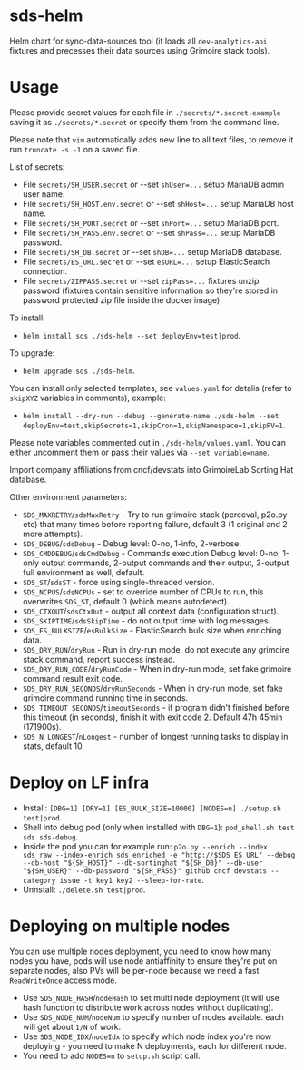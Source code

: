 # sds-helm

Helm chart for sync-data-sources tool (it loads all `dev-analytics-api` fixtures and precesses their data sources using Grimoire stack tools).


# Usage

Please provide secret values for each file in `./secrets/*.secret.example` saving it as `./secrets/*.secret` or specify them from the command line.

Please note that `vim` automatically adds new line to all text files, to remove it run `truncate -s -1` on a saved file.

List of secrets:
- File `secrets/SH_USER.secret` or --set `shUser=...` setup MariaDB admin user name.
- File `secrets/SH_HOST.env.secret` or --set `shHost=...` setup MariaDB host name.
- File `secrets/SH_PORT.secret` or --set `shPort=...` setup MariaDB port.
- File `secrets/SH_PASS.env.secret` or --set `shPass=...` setup MariaDB password.
- File `secrets/SH_DB.secret` or --set `shDB=...` setup MariaDB database.
- File `secrets/ES_URL.secret` or --set `esURL=...` setup ElasticSearch connection.
- File `secrets/ZIPPASS.secret` or --set `zipPass=...` fixtures unzip password (fixtures contain sensitive information so they're stored in password protected zip file inside the docker image).

To install:
- `helm install sds ./sds-helm --set deployEnv=test|prod`.

To upgrade:
- `helm upgrade sds ./sds-helm`.

You can install only selected templates, see `values.yaml` for detalis (refer to `skipXYZ` variables in comments), example:
- `helm install --dry-run --debug --generate-name ./sds-helm --set deployEnv=test,skipSecrets=1,skipCron=1,skipNamespace=1,skipPV=1`.

Please note variables commented out in `./sds-helm/values.yaml`. You can either uncomment them or pass their values via `--set variable=name`.

Import company affiliations from cncf/devstats into GrimoireLab Sorting Hat database.

Other environment parameters:

- `SDS_MAXRETRY`/`sdsMaxRetry` - Try to run grimoire stack (perceval, p2o.py etc) that many times before reporting failure, default 3 (1 original and 2 more attempts).
- `SDS_DEBUG`/`sdsDebug` - Debug level: 0-no, 1-info, 2-verbose.
- `SDS_CMDDEBUG`/`sdsCmdDebug` - Commands execution Debug level: 0-no, 1-only output commands, 2-output commands and their output, 3-output full environment as well, default.
- `SDS_ST`/`sdsST` - force using single-threaded version.
- `SDS_NCPUS`/`sdsNCPUs` - set to override number of CPUs to run, this overwrites `SDS_ST`, default 0 (which means autodetect).
- `SDS_CTXOUT`/`sdsCtxOut` - output all context data (configuration struct).
- `SDS_SKIPTIME`/`sdsSkipTime` - do not output time with log messages.
- `SDS_ES_BULKSIZE`/`esBulkSize` - ElasticSearch bulk size when enriching data.
- `SDS_DRY_RUN`/`dryRun` - Run in dry-run mode, do not execute any grimoire stack command, report success instead.
- `SDS_DRY_RUN_CODE`/`dryRunCode` - When in dry-run mode, set fake grimoire command result exit code.
- `SDS_DRY_RUN_SECONDS`/`dryRunSeconds` - When in dry-run mode, set fake grimoire command running time in seconds.
- `SDS_TIMEOUT_SECONDS`/`timeoutSeconds` - if program didn't finished before this timeout (in seconds), finish it with exit code 2. Default 47h 45min (171900s).
- `SDS_N_LONGEST`/`nLongest` - number of longest running tasks to display in stats, default 10.

# Deploy on LF infra

- Install: `[DBG=1] [DRY=1] [ES_BULK_SIZE=10000] [NODES=n] ./setup.sh test|prod`.
- Shell into debug pod (only when installed with `DBG=1`): `pod_shell.sh test sds sds-debug`.
- Inside the pod you can for example run: `p2o.py --enrich --index sds_raw --index-enrich sds_enriched -e "http://$SDS_ES_URL" --debug --db-host "${SH_HOST}" --db-sortinghat "${SH_DB}" --db-user "${SH_USER}" --db-password "${SH_PASS}" github cncf devstats --category issue -t key1 key2 --sleep-for-rate`.
- Unnstall: `./delete.sh test|prod`.


# Deploying on multiple nodes

You can use multiple nodes deployment, you need to know how many nodes you have, pods will use node antiaffinity to ensure they're put on separate nodes, also PVs will be per-node because we need a fast `ReadWriteOnce` access mode.

- Use `SDS_NODE_HASH`/`nodeHash` to set multi node deployment (it will use hash function to distribute work across nodes without duplicating).
- Use `SDS_NODE_NUM`/`nodeNum` to specify number of nodes available. each will get about `1/N` of work.
- Use `SDS_NODE_IDX`/`nodeIdx` to specify which node index you're now deploying - you need to make N deployments, each for different node.
- You need to add `NODES=n` to `setup.sh` script call.
